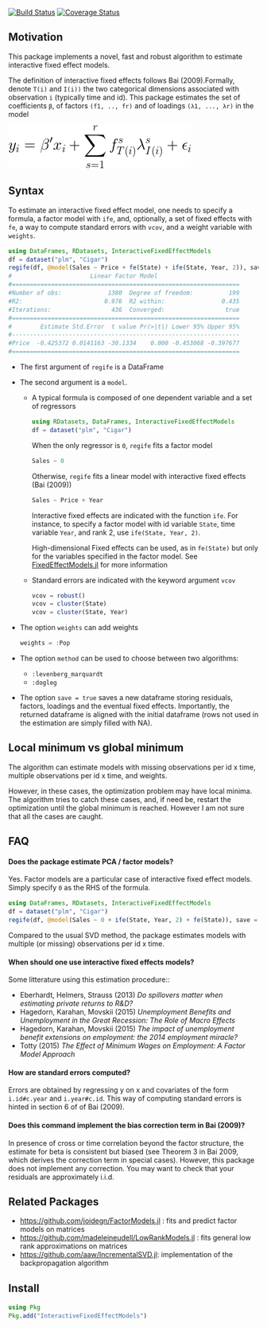 [![Build Status](https://travis-ci.org/matthieugomez/InteractiveFixedEffectModels.jl.svg?branch=master)](https://travis-ci.org/matthieugomez/InteractiveFixedEffectModels.jl)
[![Coverage Status](https://coveralls.io/repos/matthieugomez/InteractiveFixedEffectModels.jl/badge.svg?branch=master&service=github)](https://coveralls.io/github/matthieugomez/InteractiveFixedEffectModels.jl?branch=master)


## Motivation
This package implements a novel, fast and robust algorithm to estimate interactive fixed effect models. 

The definition of interactive fixed effects follows Bai (2009).Formally, denote `T(i)` and `I(i))` the two categorical dimensions associated with observation `i` (typically time and id).  This package estimates the set of coefficients `β`, of factors `(f1, .., fr)` and of loadings `(λ1, ..., λr)` in the model

![minimization](img/minimization.png)



## Syntax
To estimate an interactive fixed effect model, one needs to specify a formula, a factor model with `ife`, and, optionally, a set of fixed effects with `fe`, a way to compute standard errors with `vcov`, and a weight variable with `weights`.

```julia
using DataFrames, RDatasets, InteractiveFixedEffectModels
df = dataset("plm", "Cigar")
regife(df, @model(Sales ~ Price + fe(State) + ife(State, Year, 2)), save = true)
#                      Linear Factor Model                      
#================================================================
#Number of obs:             1380  Degree of freedom:          199
#R2:                       0.976  R2 within:                0.435
#Iterations:                 436  Converged:                 true
#================================================================
#        Estimate Std.Error  t value Pr(>|t|) Lower 95% Upper 95%
#----------------------------------------------------------------
#Price  -0.425372 0.0141163 -30.1334    0.000 -0.453068 -0.397677
#================================================================
```
- The first argument of `regife` is a DataFrame
- The second argument is a `model`. 
	- A typical formula is composed of one dependent variable and a set of  regressors
		```julia
		using RDatasets, DataFrames, InteractiveFixedEffectModels
		df = dataset("plm", "Cigar")
		```

		When the only regressor is `0`, `regife` fits a factor model
		```julia
		Sales ~ 0
		```

		Otherwise, `regife` fits a linear model with interactive fixed effects (Bai (2009))
		```julia
		Sales ~ Price + Year
		```
	
		Interactive fixed effects are indicated with the function  `ife`. For instance, to specify a factor model with id variable `State`, time variable `Year`, and rank 2, use `ife(State, Year, 2)`.

		High-dimensional Fixed effects can be used, as in `fe(State)` but only for the variables specified in the factor model. See [FixedEffectModels.jl](https://github.com/matthieugomez/FixedEffectModels.jl) for more information


	- Standard errors are indicated with the keyword argument `vcov`
		```julia
		vcov = robust()
		vcov = cluster(State)
		vcov = cluster(State, Year)
		```

- The option `weights` can add weights

	```julia
	weights = :Pop
	```
	
- The option `method` can be used to choose between two algorithms:
	- `:levenberg_marquardt`
	- `:dogleg` 
- The option `save = true` saves a new dataframe storing residuals, factors, loadings and the eventual fixed effects. Importantly, the returned dataframe is aligned with the initial dataframe (rows not used in the estimation are simply filled with NA).




## Local minimum vs global minimum
The algorithm can estimate models with missing observations per id x time, multiple observations per id x time, and weights.

However, in these cases, the optimization problem may have local minima. The algorithm tries to catch these cases, and, if need be, restart the optimization until the global minimum is reached. However I am not sure that all the cases are caught. 

## FAQ
#### Does the package estimate PCA / factor models?

Yes. Factor models are a particular case of interactive fixed effect models. Simply specify `0` as the RHS of the formula.
```julia
using DataFrames, RDatasets, InteractiveFixedEffectModels
df = dataset("plm", "Cigar")
regife(df, @model(Sales ~ 0 + ife(State, Year, 2) + fe(State)), save = true)
```
Compared to the usual SVD method, the package estimates models with multiple (or missing) observations per id x time.

#### When should one use interactive fixed effects models?
Some litterature using this estimation procedure::

- Eberhardt, Helmers, Strauss (2013) *Do spillovers matter when estimating private returns to R&D?*
- Hagedorn, Karahan, Movskii (2015) *Unemployment Benefits and Unemployment in the Great Recession: The Role of Macro Effects*
- Hagedorn, Karahan, Movskii (2015) *The impact of unemployment benefit extensions on employment: the 2014 employment miracle?* 
- Totty (2015) *The Effect of Minimum Wages on Employment: A Factor Model Approach*

#### How are standard errors computed?
Errors are obtained by regressing y on x and covariates of the form `i.id#c.year` and `i.year#c.id`. This way of computing standard errors is hinted in section 6 of of Bai (2009).


#### Does this command implement the bias correction term in Bai (2009)?
In presence of cross or time correlation beyond the factor structure, the estimate for beta is consistent but biased (see Theorem 3 in Bai 2009, which derives the correction term in special cases). However, this package does not implement any correction. You may want to check that your residuals are approximately i.i.d.



## Related Packages
- https://github.com/joidegn/FactorModels.jl : fits and predict factor models on matrices
- https://github.com/madeleineudell/LowRankModels.jl : fits general low rank approximations on matrices
- https://github.com/aaw/IncrementalSVD.jl: implementation of the backpropagation algorithm

## Install

```julia
using Pkg
Pkg.add("InteractiveFixedEffectModels")
```
